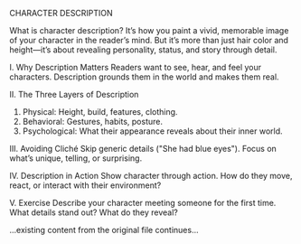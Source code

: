 CHARACTER DESCRIPTION

What is character description? It’s how you paint a vivid, memorable image of your character in the reader’s mind. But it’s more than just hair color and height—it’s about revealing personality, status, and story through detail.

I. Why Description Matters
Readers want to see, hear, and feel your characters. Description grounds them in the world and makes them real.

II. The Three Layers of Description
1. Physical: Height, build, features, clothing.
2. Behavioral: Gestures, habits, posture.
3. Psychological: What their appearance reveals about their inner world.

III. Avoiding Cliché
Skip generic details ("She had blue eyes"). Focus on what’s unique, telling, or surprising.

IV. Description in Action
Show character through action. How do they move, react, or interact with their environment?

V. Exercise
Describe your character meeting someone for the first time. What details stand out? What do they reveal?

...existing content from the original file continues...

